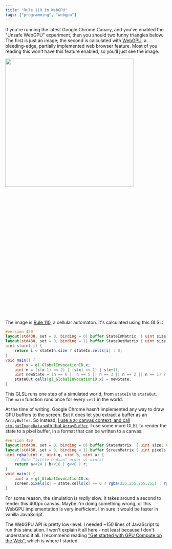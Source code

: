 ```yaml
---
title: "Rule 110 in WebGPU"
tags: ["programming", "webgpu"]
---
```


If you're running the latest Google Chrome Canary,
and you've enabled the "Unsafe WebGPU" experiment,
then you should two funny triangles below.
The first is just an image;
the second is calculated with [WebGPU](https://github.com/gpuweb/gpuweb),
a bleeding-edge, partially implemented web browser feature.
Most of you reading this won't have this feature enabled,
so you'll just see the image.

<div>
  <img src="/assets/2020-03-02/rule110.png" style="width: 400px; image-rendering: pixelated; border: none; display: inline-block;" />
  <canvas id="example-canvas" width="200" height="200" style="width: 400px; image-rendering: pixelated; display: inline-block;"></canvas>
</div>

The image is [Rule 110](https://en.wikipedia.org/wiki/Rule_110),
a cellular automaton.
It's calculated using this GLSL:

```glsl
#version 450
layout(std430, set = 0, binding = 0) buffer StateInMatrix  { uint size; uint cells[]; } stateIn;
layout(std430, set = 0, binding = 1) buffer StateOutMatrix { uint size; uint cells[]; } stateOut;
uint s(uint i) {
    return i < stateIn.size ? stateIn.cells[i] : 0;
}
void main() {
    uint x = gl_GlobalInvocationID.x;
    uint n = (s(x-1) << 2) | (s(x) << 1) | s(x+1);
    uint newState = (n == 6 || n == 5 || n == 3 || n == 2 || n == 1) ? 1 : 0;
    stateOut.cells[gl_GlobalInvocationID.x] = newState;
}
```

This GLSL runs one step of a simulated world,
from `stateIn` to `stateOut`.
The `main` function runs once for every `cell` in the world.

At the time of writing, 
Google Chrome hasn't implemented any way to draw GPU buffers to the screen.
But it does let you extract a buffer as an `ArrayBuffer`.
So instead,
[I use a `2d` canvas context, and call `ctx.putImageData` with that `ArrayBuffer`](/2020/03/01/how-to-write-an-arraybuffer-to-a-canvas/).
I use some more GLSL to render the state to a pixel buffer,
in a format that can be written to a canvas:

```glsl
#version 450
layout(std430, set = 0, binding = 0) buffer StateMatrix  { uint size; uint cells[]; } state;
layout(std430, set = 0, binding = 1) buffer ScreenMatrix { uint pixels[]; } screen;
uint rgba(uint r, uint g, uint b, uint a) {
    // Note "little-endian" order of uints!
    return a<<24 | b<<16 | g<<8 | r;
}
void main() {
    uint x = gl_GlobalInvocationID.x;
    screen.pixels[x] = state.cells[x] == 0 ? rgba(255,255,255,255) : rgba(0,0,0,255);
}
```

For some reason, the simulation is _really_ slow.
It takes around a second to render this 400px canvas.
Maybe I'm doing something wrong,
or this WebGPU implementation is very inefficient.
I'm sure it would be faster in vanilla JavaScript.

The WebGPU API is pretty low-level.
I needed ~150 lines of JavaScript to run this simulation.
I won't explain it all here -
not least because I don't understand it all.
I recommend reading ["Get started with GPU Compute on the Web"](https://developers.google.com/web/updates/2019/08/get-started-with-gpu-compute-on-the-web#one_last_trick),
which is where I started.

<script type="module">
    const canvas = document.getElementById("example-canvas");
    const ctx = canvas.getContext('2d');

    import glslangModule from "https://unpkg.com/@webgpu/glslang@0.0.8/dist/web-devel/glslang.js";
    (async () => {
        const glslang = await glslangModule();

        const adapter = await navigator.gpu.requestAdapter();
        const device = await adapter.requestDevice();

        const ELEMS = 200;

        const stepStateBindGroupLayout = device.createBindGroupLayout({
            bindings: [
                { binding: 0, visibility: GPUShaderStage.COMPUTE, type: "storage-buffer" },
                { binding: 1, visibility: GPUShaderStage.COMPUTE, type: "storage-buffer" }
            ]
        });
        const stepStateComputePipeline = device.createComputePipeline({
            layout: device.createPipelineLayout({
                bindGroupLayouts: [stepStateBindGroupLayout]
            }),
            computeStage: {
                module: device.createShaderModule({
                    code: glslang.compileGLSL(`#version 450
                        layout(std430, set = 0, binding = 0) buffer StateInMatrix  { uint size; uint cells[]; } stateIn;
                        layout(std430, set = 0, binding = 1) buffer StateOutMatrix { uint size; uint cells[]; } stateOut;
                        uint s(uint i) {
                            return i < stateIn.size ? stateIn.cells[i] : 0;
                        }
                        void main() {
                            uint x = gl_GlobalInvocationID.x;
                            uint n = (s(x-1) << 2) | (s(x) << 1) | s(x+1);
                            uint newState = (n == 6 || n == 5 || n == 3 || n == 2 || n == 1) ? 1 : 0;
                            stateOut.cells[gl_GlobalInvocationID.x] = newState;
                        }`, "compute")
                }),
                entryPoint: "main"
            }
        });

        const renderBindGroupLayout = device.createBindGroupLayout({
            bindings: [
                { binding: 0, visibility: GPUShaderStage.COMPUTE, type: "storage-buffer" },
                { binding: 1, visibility: GPUShaderStage.COMPUTE, type: "storage-buffer" }
            ]
        });
        const renderComputePipeline = device.createComputePipeline({
            layout: device.createPipelineLayout({
                bindGroupLayouts: [renderBindGroupLayout]
            }),
            computeStage: {
                module: device.createShaderModule({
                    code: glslang.compileGLSL(`#version 450
                        layout(std430, set = 0, binding = 0) buffer StateMatrix  { uint size; uint cells[]; } state;
                        layout(std430, set = 0, binding = 1) buffer ScreenMatrix { uint pixels[]; } screen;
                        uint rgba(uint r, uint g, uint b, uint a) {
                            return a<<24 | b<<16 | g<<8 | r;
                        }
                        void main() {
                            uint x = gl_GlobalInvocationID.x;
                            screen.pixels[x] = state.cells[x] == 0 ? rgba(255,255,255,255) : rgba(0,0,0,255);
                        }`, "compute")
                }),
                entryPoint: "main"
            }
        });

        const STATE_BUFFER_SIZE_BYTES = Uint32Array.BYTES_PER_ELEMENT * (ELEMS + 1);
        const stateBuffers = [
            (() => {
                const [gpuBuf, arrayBuf] = device.createBufferMapped({ size: STATE_BUFFER_SIZE_BYTES, usage: GPUBufferUsage.STORAGE });
                const uint32Array = new Uint32Array(arrayBuf);
                uint32Array[0] = ELEMS;
                for (let i = 0; i < ELEMS; i++) uint32Array[i+1] = 0;
                uint32Array[199] = 1;  // init state
                gpuBuf.unmap();
                return gpuBuf;
            })(),
            (() => {
                const [gpuBuf, arrayBuf] = device.createBufferMapped({ size: STATE_BUFFER_SIZE_BYTES, usage: GPUBufferUsage.STORAGE });
                const uint32Array = new Uint32Array(arrayBuf);
                uint32Array[0] = ELEMS;
                gpuBuf.unmap();
                return gpuBuf;
            })()
        ];

        const PIXEL_BUFFER_SIZE_BYTES = Uint32Array.BYTES_PER_ELEMENT * ELEMS;
        const pixelBuffer = device.createBuffer({ size: PIXEL_BUFFER_SIZE_BYTES, usage: GPUBufferUsage.STORAGE | GPUBufferUsage.COPY_SRC });

        const stepStateBindGroups = [
            device.createBindGroup({
                layout: stepStateBindGroupLayout,
                bindings: [
                    { binding: 0, resource: { buffer: stateBuffers[0] } },
                    { binding: 1, resource: { buffer: stateBuffers[1] } }
                ]
            }),
            device.createBindGroup({
                layout: stepStateBindGroupLayout,
                bindings: [
                    { binding: 0, resource: { buffer: stateBuffers[1] } },
                    { binding: 1, resource: { buffer: stateBuffers[0] } }
                ]
            })
        ];

        const renderBindGroups = [
            device.createBindGroup({
                layout: renderBindGroupLayout,
                bindings: [
                    { binding: 0, resource: { buffer: stateBuffers[1] } },
                    { binding: 1, resource: { buffer: pixelBuffer } }
                ]
            }),
            device.createBindGroup({
                layout: renderBindGroupLayout,
                bindings: [
                    { binding: 0, resource: { buffer: stateBuffers[0] } },
                    { binding: 1, resource: { buffer: pixelBuffer } }
                ]
            }),
        ];

        const gpuReadBuffer = device.createBuffer({
            size: PIXEL_BUFFER_SIZE_BYTES,
            usage: GPUBufferUsage.COPY_DST | GPUBufferUsage.MAP_READ
        });

        let arrayBuffer;

        let dir = 0;
        async function stepState() {
            gpuReadBuffer.unmap();

            const commandEncoder = device.createCommandEncoder();

            const stepStateComputePassEncoder = commandEncoder.beginComputePass();
            stepStateComputePassEncoder.setPipeline(stepStateComputePipeline);
            stepStateComputePassEncoder.setBindGroup(0, stepStateBindGroups[dir]);
            stepStateComputePassEncoder.dispatch(ELEMS);
            stepStateComputePassEncoder.endPass();
    
            const renderComputePassEncoder = commandEncoder.beginComputePass();
            renderComputePassEncoder.setPipeline(renderComputePipeline);
            renderComputePassEncoder.setBindGroup(0, renderBindGroups[dir]);
            renderComputePassEncoder.dispatch(ELEMS);
            renderComputePassEncoder.endPass();

            commandEncoder.copyBufferToBuffer(
                pixelBuffer, 0,
                gpuReadBuffer, 0,
                PIXEL_BUFFER_SIZE_BYTES
            );
            const gpuCommands = commandEncoder.finish();
            device.defaultQueue.submit([gpuCommands]);
            arrayBuffer = await gpuReadBuffer.mapReadAsync();

            dir = 1-dir;
        }

        for (let i = 0; i < 200; i++) {
            await stepState();

            const cells = new Uint8ClampedArray(arrayBuffer);
            const imageData = new ImageData(cells, ELEMS, 1);
            ctx.putImageData(imageData, 0, i);
        }
    })();
</script>